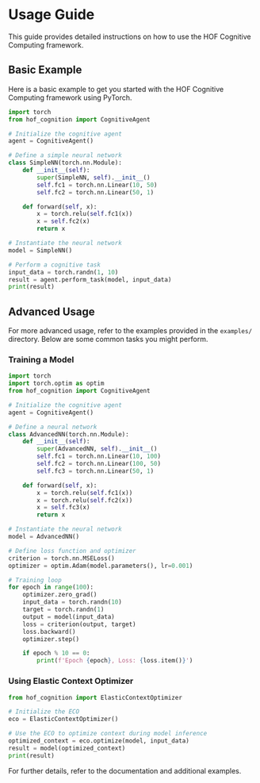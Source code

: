 # Usage Guide

This guide provides detailed instructions on how to use the HOF Cognitive Computing framework.

## Basic Example

Here is a basic example to get you started with the HOF Cognitive Computing framework using PyTorch.

```python
import torch
from hof_cognition import CognitiveAgent

# Initialize the cognitive agent
agent = CognitiveAgent()

# Define a simple neural network
class SimpleNN(torch.nn.Module):
    def __init__(self):
        super(SimpleNN, self).__init__()
        self.fc1 = torch.nn.Linear(10, 50)
        self.fc2 = torch.nn.Linear(50, 1)

    def forward(self, x):
        x = torch.relu(self.fc1(x))
        x = self.fc2(x)
        return x

# Instantiate the neural network
model = SimpleNN()

# Perform a cognitive task
input_data = torch.randn(1, 10)
result = agent.perform_task(model, input_data)
print(result)
```

## Advanced Usage

For more advanced usage, refer to the examples provided in the `examples/` directory. Below are some common tasks you might perform.

### Training a Model

```python
import torch
import torch.optim as optim
from hof_cognition import CognitiveAgent

# Initialize the cognitive agent
agent = CognitiveAgent()

# Define a neural network
class AdvancedNN(torch.nn.Module):
    def __init__(self):
        super(AdvancedNN, self).__init__()
        self.fc1 = torch.nn.Linear(10, 100)
        self.fc2 = torch.nn.Linear(100, 50)
        self.fc3 = torch.nn.Linear(50, 1)

    def forward(self, x):
        x = torch.relu(self.fc1(x))
        x = torch.relu(self.fc2(x))
        x = self.fc3(x)
        return x

# Instantiate the neural network
model = AdvancedNN()

# Define loss function and optimizer
criterion = torch.nn.MSELoss()
optimizer = optim.Adam(model.parameters(), lr=0.001)

# Training loop
for epoch in range(100):
    optimizer.zero_grad()
    input_data = torch.randn(10)
    target = torch.randn(1)
    output = model(input_data)
    loss = criterion(output, target)
    loss.backward()
    optimizer.step()

    if epoch % 10 == 0:
        print(f'Epoch {epoch}, Loss: {loss.item()}')
```

### Using Elastic Context Optimizer

```python
from hof_cognition import ElasticContextOptimizer

# Initialize the ECO
eco = ElasticContextOptimizer()

# Use the ECO to optimize context during model inference
optimized_context = eco.optimize(model, input_data)
result = model(optimized_context)
print(result)
```

For further details, refer to the documentation and additional examples.
